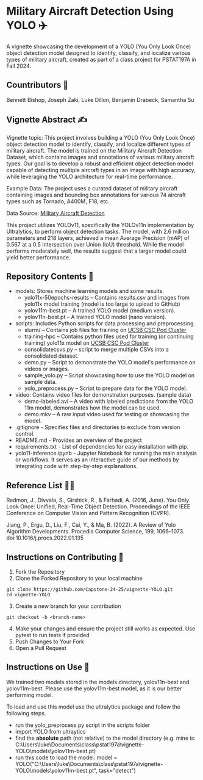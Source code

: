# Military Aircraft Detection Using YOLO ✈️

A vignette showcasing the development of a YOLO (You Only Look Once) object detection model designed to identify, classify, and localize various types of military aircraft, created as part of a class project for PSTAT197A in Fall 2024.

## Countributors 👥

Bennett Bishop, Joseph Zaki, Luke Dillon, Benjamin Drabeck,	Samantha Su

## Vignette Abstract ✍️

Vignette topic: This project involves building a YOLO (You Only Look Once) object detection model to identify, classify, and localize different types of military aircraft. The model is trained on the Military Aircraft Detection Dataset, which contains images and annotations of various military aircraft types. Our goal is to develop a robust and efficient object detection model capable of detecting multiple aircraft types in an image with high accuracy, while leveraging the YOLO architecture for real-time performance.

Example Data: The project uses a curated dataset of military aircraft containing images and bounding box annotations for various 74 aircraft types such as Tornado, A400M, F18, etc.

Data Source: [Military Aircraft Detection](https://www.kaggle.com/datasets/a2015003713/militaryaircraftdetectiondataset)

This project utilizes YOLOv11, specifically the YOLOv11n implementation by Ultralytics, to perform object detection tasks. The model, with 2.6 million parameters and 218 layers, achieved a mean Average Precision (mAP) of 0.567 at a 0.5 Intersection over Union (IoU) threshold. While the model performs moderately well, the results suggest that a larger model could yield better performance.

## Repository Contents 📙

- models: Stores machine learning models and some results.
  - yolo11x-50epochs-results – Contains results.csv and images from yolo11x model training (model is too large to upload to GitHub)
  - yolov11m-best.pt – A trained YOLO model (medium version).
  - yolov11n-best.pt – A trained YOLO model (nano version).
- scripts: Includes Python scripts for data processing and preprocessing.
  - slurm/ – Contains job files for training on [UCSB CSC Pod Cluster](https://csc.cnsi.ucsb.edu/)
  - training-hpc – Contains python files used for training (or continuing training) yolo11x model on [UCSB CSC Pod Cluster](https://csc.cnsi.ucsb.edu/)
  - consolidatecsvs.py – script to merge multiple CSVs into a consolidated dataset.
  - demo.py – Script to demonstrate the YOLO model's performance on videos or images.
  - sample_yolo.py – Script showcasing how to use the YOLO model on sample data.
  - yolo_preprocess.py – Script to prepare data for the YOLO model.
- video: Contains video files for demonstration purposes. (sample data)
  - demo-labeled.avi – A video with labeled predictions from the YOLO 11m model, demonstrates how the model can be used.
  - demo.mkv – A raw input video used for testing or showcasing the model.
- .gitignore - Specifies files and directories to exclude from version control.
- README.md - Provides an overview of the project
- requirements.txt - List of dependencies for easy installation with pip.
- yolo11-inference.ipynb - Jupyter Notebook for running the main analysis or workflows. It serves as an interactive guide of our methods by integrating code with step-by-step explanations.

## Reference List 🧑‍🎓

Redmon, J., Divvala, S., Girshick, R., & Farhadi, A. (2016, June). You Only Look Once: Unified, Real-Time Object Detection. Proceedings of the IEEE Conference on Computer Vision and Pattern Recognition (CVPR).

Jiang, P., Ergu, D., Liu, F., Cai, Y., & Ma, B. (2022). A Review of Yolo Algorithm Developments. Procedia Computer Science, 199, 1066–1073. doi:10.1016/j.procs.2022.01.135

## Instructions on Contributing 🤔

1. Fork the Repository
2. Clone the Forked Repository to your local machine

```
git clone https://github.com/Capstone-24-25/vignette-YOLO.git
cd vignette-YOLO
```

3. Create a new branch for your contribution

```
git checkout -b <branch-name>
```

4. Make your changes and ensure the project still works as expected. Use pytest to run tests if provided
5. Push Changes to Your Fork
6. Open a Pull Request

##  Instructions on Use 📝

We trained two models stored in the models directory, yolov11n-best and yolov11m-best. Please use the yolov11m-best model, as it is our better performing model.

To load and use this model use the ultralytics package and follow the following steps.
- run the yolo_preprocess.py script in the scripts folder
- import YOLO from ultraytics
- find the **absolute** path (not relative) to the model directory (e.g. mine is: C:\Users\luke\Documents\class\pstat197a\vignette-YOLO\models\yolov11m-best.pt)
- run this code to load the model: model = YOLO("C:\\Users\\luke\\Documents\class\\pstat197a\\vignette-YOLO\\models\\yolov11m-best.pt", task="detect")
